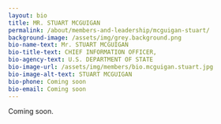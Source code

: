 ```yaml
---
layout: bio
title: MR. STUART MCGUIGAN
permalink: /about/members-and-leadership/mcguigan-stuart/
background-image: /assets/img/grey.background.png
bio-name-text: Mr. STUART MCGUIGAN
bio-title-text: CHIEF INFORMATION OFFICER,
bio-agency-text: U.S. DEPARTMENT OF STATE
bio-image-url: /assets/img/members/bio.mcguigan.stuart.jpg
bio-image-alt-text: STUART MCGUIGAN
bio-phone: Coming soon
bio-email: Coming soon
---
```

Coming soon.
